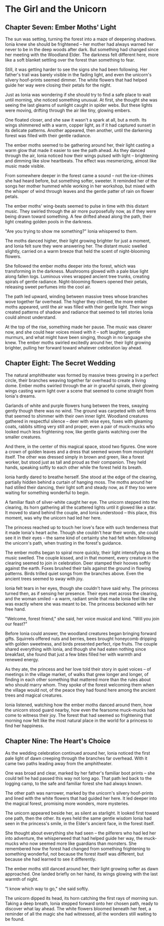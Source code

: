 # The Girl and the Unicorn

## Chapter Seven: Ember Moths' Light

The sun was setting, turning the forest into a maze of deepening shadows. Ionia knew she should be frightened – her mother had always warned her never to be in the deep woods after dark. But something had changed since her meeting with the Woodland Elder. The darkness felt different here, more like a soft blanket settling over the forest than something to fear.

Still, it was getting harder to see the signs she had been following. Her father's trail was barely visible in the fading light, and even the unicorn's silvery hoof-prints seemed dimmer. The white flowers that had helped guide her way were closing their petals for the night.

Just as Ionia was wondering if she should try to find a safe place to wait until morning, she noticed something unusual. At first, she thought she was seeing the last gleams of sunlight caught in spider webs. But these lights were moving, drifting through the air like tiny, glowing embers.

One floated closer, and she saw it wasn't a spark at all, but a moth. Its wings shimmered with a warm, copper light, as if it had captured sunset in its delicate patterns. Another appeared, then another, until the darkening forest was filled with their gentle radiance.

The ember moths seemed to be gathering around her, their light casting a warm glow that made it easier to see the path ahead. As they danced through the air, Ionia noticed how their wings pulsed with light – brightening and dimming like slow heartbeats. The effect was mesmerizing, almost like music made visible.

From somewhere deeper in the forest came a sound – not the ice-chimes she had heard before, but something softer, sweeter. It reminded her of the songs her mother hummed while working in her workshop, but mixed with the whisper of wind through leaves and the gentle patter of rain on flower petals.

The ember moths' wing-beats seemed to pulse in time with this distant music. They swirled through the air more purposefully now, as if they were being drawn toward something. A few drifted ahead along the path, their light creating golden pools in the darkness.

"Are you trying to show me something?" Ionia whispered to them.

The moths danced higher, their light growing brighter for just a moment, and Ionia felt sure they were answering her. The distant music swelled slightly, carried on a warm breeze that held the scent of night-blooming flowers.

She followed the ember moths deeper into the forest, which was transforming in the darkness. Mushrooms glowed with a pale blue light along fallen logs. Luminous vines wrapped ancient tree trunks, creating spirals of gentle radiance. Night-blooming flowers opened their petals, releasing sweet perfumes into the cool air.

The path led upward, winding between massive trees whose branches wove together far overhead. The higher they climbed, the more ember moths appeared, until the air was filled with their gentle light. Their wings created patterns of shadow and radiance that seemed to tell stories Ionia could almost understand.

At the top of the rise, something made her pause. The music was clearer now, and she could hear voices mixed with it – soft laughter, gentle murmurs, and what might have been singing, though in no language she knew. The ember moths swirled excitedly around her, their light growing brighter, pulling her forward toward whatever celebration lay ahead.

## Chapter Eight: The Secret Wedding

The natural amphitheater was formed by massive trees growing in a perfect circle, their branches weaving together far overhead to create a living dome. Ember moths swirled through the air in graceful spirals, their glowing wings casting warm light over a scene that seemed to come straight from Ionia's dreams.

Garlands of white and purple flowers hung between the trees, swaying gently though there was no wind. The ground was carpeted with soft ferns that seemed to shimmer with their own inner light. Woodland creatures gathered in respectful silence – deer with wise eyes, foxes with gleaming coats, rabbits sitting very still and proper, even a pair of muck-mucks who looked much less frightening now, like gentle giants watching over the smaller creatures.

And there, in the center of this magical space, stood two figures. One wore a crown of golden leaves and a dress that seemed woven from moonlight itself. The other was dressed simply in brown and green, like a forest worker, but stood just as tall and proud as their companion. They held hands, speaking softly to each other while the forest held its breath.

Ionia hardly dared to breathe herself. She stood at the edge of the clearing, partially hidden behind a curtain of hanging moss. The moths around her had stilled their dancing, their light soft and steady now, as if they too were waiting for something wonderful to begin.

A familiar flash of silver-white caught her eye. The unicorn stepped into the clearing, its horn gathering all the scattered lights until it glowed like a star. It moved to stand behind the couple, and Ionia understood – this place, this moment, was why the unicorn had led her here.

The princess reached up to touch her love's face with such tenderness that it made Ionia's heart ache. Though she couldn't hear their words, she could see it in their eyes – the same kind of certainty she had felt when following the unicorn's path, when trusting in the forest's guidance.

The ember moths began to spiral more quickly, their light intensifying as the music swelled. The couple kissed, and in that moment, every creature in the clearing seemed to join in celebration. Deer stamped their hooves softly against the earth. Foxes brushed their tails against the ground in flowing patterns. Birds trilled quiet songs from the branches above. Even the ancient trees seemed to sway with joy.

Ionia felt tears in her eyes, though she couldn't have said why. The princess turned then, as if sensing her presence. Their eyes met across the clearing, and the woman smiled – a warm, radiant smile that made Ionia feel like she was exactly where she was meant to be. The princess beckoned with her free hand.

"Welcome, forest friend," she said, her voice musical and kind. "Will you join our feast?"

Before Ionia could answer, the woodland creatures began bringing forward gifts. Squirrels offered nuts and berries, bees brought honeycomb dripping with golden sweetness, and birds presented perfect, ripe fruits. The couple shared everything with Ionia, and though she had eaten nothing since breakfast, she found that just a few bites filled her with warmth and renewed energy.

As they ate, the princess and her love told their story in quiet voices – of meetings in the village market, of walks that grew longer and longer, of finding in each other something that mattered more than the rules about who should marry whom. They spoke of the forest welcoming them when the village would not, of the peace they had found here among the ancient trees and magical creatures.

Ionia listened, watching how the ember moths danced around them, how the unicorn stood guard nearby, how even the fearsome muck-mucks had come to witness their joy. The forest that had seemed so frightening that morning now felt like the most natural place in the world for a princess to find her happiness.

## Chapter Nine: The Heart's Choice

As the wedding celebration continued around her, Ionia noticed the first pale light of dawn creeping through the branches far overhead. With it came two paths leading away from the amphitheater.

One was broad and clear, marked by her father's familiar boot prints – she could tell he had passed this way not long ago. That path led back to the logging camp, to the safe and familiar forest she had always known.

The other path was narrower, marked by the unicorn's silvery hoof-prints and lined with the white flowers that had guided her here. It led deeper into the magical forest, promising more wonders, more mysteries.

The unicorn appeared beside her, as silent as starlight. It looked first toward one path, then the other. Its eyes held the same gentle wisdom Ionia had seen in the princess's smile, in the Elder's ancient face, in the forest itself.

She thought about everything she had seen – the pilferers who had led her into adventure, the whisperweed that had helped guide her way, the muck-mucks who now seemed more like guardians than monsters. She remembered how the forest had changed from something frightening to something wonderful, not because the forest itself was different, but because she had learned to see it differently.

The ember moths still danced around her, their light growing softer as dawn approached. One landed briefly on her hand, its wings glowing with the last warmth of night.

"I know which way to go," she said softly.

The unicorn dipped its head, its horn catching the first rays of morning sun. Taking a deep breath, Ionia stepped forward onto her chosen path, ready to discover what lay ahead. The white flowers bloomed beneath her feet, a reminder of all the magic she had witnessed, all the wonders still waiting to be found.
